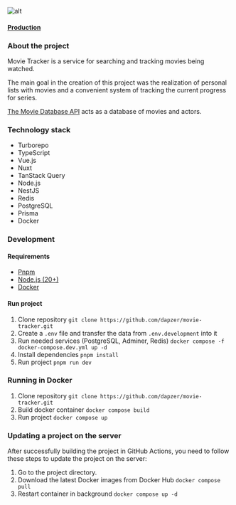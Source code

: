 ![alt](https://raw.githubusercontent.com/dapzer/movie-tracker/refs/heads/master/apps/frontend/src/public/ogImageEn.webp)

#### [Production](https://movie-tracker.app)

### About the project

Movie Tracker is a service for searching and tracking movies being watched.

The main goal in the creation of this project was the realization of personal lists with movies and a convenient system of tracking the current progress for series.

[The Movie Database API](https://www.themoviedb.org/documentation/api) acts as a database of movies and actors.

### Technology stack

- Turborepo
- TypeScript
- Vue.js
- Nuxt
- TanStack Query
- Node.js
- NestJS
- Redis
- PostgreSQL
- Prisma
- Docker

### Development

#### Requirements

- [Pnpm](https://pnpm.io/)
- [Node.js (20+)](https://nodejs.org/en/)
- [Docker](https://docs.docker.com/get-docker/)

#### Run project

1. Clone repository `git clone https://github.com/dapzer/movie-tracker.git`
2. Create a `.env` file and transfer the data from `.env.development` into it
3. Run needed services (PostgreSQL, Adminer, Redis) `docker compose -f docker-compose.dev.yml up -d`
4. Install dependencies `pnpm install`
5. Run project `pnpm run dev`

### Running in Docker

1. Clone repository `git clone https://github.com/dapzer/movie-tracker.git`
2. Build docker container `docker compose build`
3. Run project `docker compose up`

### Updating a project on the server

After successfully building the project in GitHub Actions, you need to follow these steps to update the project on the server:

1. Go to the project directory.
2. Download the latest Docker images from Docker Hub `docker compose pull`
3. Restart container in background `docker compose up -d`
